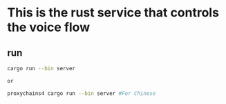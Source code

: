 # This is the rust service that controls the voice flow

## run
```bash
cargo run --bin server

or 

proxychains4 cargo run --bin server #For Chinese
```